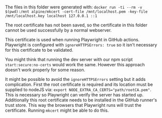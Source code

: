 The files in this folder were generated with:
`docker run -ti --rm -v $(pwd):/mnt alpine/mkcert -cert-file /mnt/localhost.pem -key-file /mnt/localhost.key localhost 127.0.0.1 ::1`

The root certificate has not been saved, so the certificate in this folder cannot be used successfully by a normal webserver. 

This certificate is used when running Playwright in GitHub actions. Playwright is configured with `ignoreHTTPSErrors: true` so it isn't necessary for this certificate to be validated. 

You might think that running the dev server with our npm script `start:secure:no-certs` would work the same. However this approach doesn't work properly for some reason. 

It might be possible to avoid the `ignoreHTTPSErrors` setting but it adds complication. First the root certificate is required and its location must be supplied to nodeJS via: `export NODE_EXTRA_CA_CERTS="path/rootCA.pem"`. This is necessary so Playwright can verify the server has started up. Additionally this root certificate needs to be installed in the GitHub runner's trust store. This way the browsers that Playwright runs will trust the certificate. Running `mkcert` might be able to do this.
